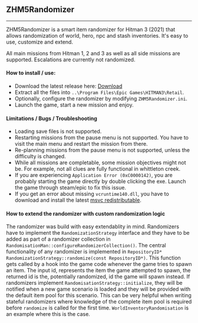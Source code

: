 ## ZHM5Randomizer
--------------------
ZHM5Randomizer is a smart item randomizer for Hitman 3 (2021) that allows randomization of world, hero, npc and stash inventories. It's easy to use, customize and extend.

All main missions from Hitman 1, 2 and 3 as well as all side missions are supported. Escalations are currently not randomized. 

#### How to install / use:
- Download the latest release here: [Download](https://github.com/pawREP/ZHM5Randomizer/releases/latest "Download")
- Extract all the files into `..\Program Files\Epic Games\HITMAN3\Retail`.
- Optionally, configure the randomizer by modifying `ZHM5Randomizer.ini`.
- Launch the game, start a new mission and enjoy.

#### Limitations / Bugs / Troubleshooting 
- Loading save files is not supported.
- Restarting missions from the pause menu is not supported. You have to visit the main menu and restart the mission from there.
- Re-planning missions from the pause menu is not supported, unless the difficulty is changed.
- While all missions are completable, some mission objectives might not be. For example, not all clues are fully functional in whittleton creek.
- If you are experiencing `Application Error (0xC0000142)`, you are probably starting the game directly by double clicking the exe. Launch the game through steam/epic to fix this issue.
- If you get an error about missing `vcruntime140.dll`, you have to download and install the latest [msvc redistributable](https://aka.ms/vs/16/release/vc_redist.x64.exe).

#### How to extend the randomizer with custom randomization logic
The randomizer was build with easy extendablity in mind. Randomizers have to implement the `RandomizationStrategy` interface and they have to be added as part of a randomizer collection in `RandomisationMan::configureRandomizerCollection()`. The central functionality of any randomizer is implemented in `RepositoryID* RandomizationStrategy::randomize(const RepositoryID*)`. This function gets called by a hook into the game code whenever the game tries to spawn an item. The input id, represents the item the game attempted to spawn, the returned id is the, potentially randomized, id the game will spawn instead. If randomizers implement `RandomisationStrategy::initialize`, they will be notified when a new game scenario is loaded and they will be provided with the default item pool for this scenario. This can be very helpful when writing stateful randomizers where knowledge of the complete item pool is required before `randomize` is called for the first time. `WorldInventoryRandomisation` is an example where this is the case.
